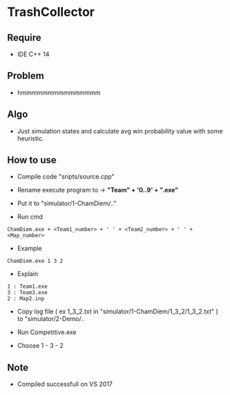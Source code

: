 # TrashCollector

## Require 
  * IDE C++ 14
## Problem 
  * hmmmmmmmmmmmmmmm
## Algo 
  * Just simulation states and calculate avg win probability value with some heuristic.
## How to use 
  * Compile code "sripts/source.cpp" 
  
  * Rename execute program to  -> **"Team" + '0..9' + ".exe"**   
  
  * Put it to "simulator/1-ChamDiem/.."
  
  * Run cmd
  ```
  ChamDiem.exe + <Team1_number> + ' ' + <Team2_number> + ' ' + <Map_number> 
  ```
  * Example 
  ```
  ChamDiem.exe 1 3 2  
  ```
  * Explain 
  ```
  1 : Team1.exe
  3 : Team3.exe 
  2 : Map2.inp
  ```
  * Copy log file ( ex 1_3_2.txt in "simulator/1-ChamDiem/1_3_2/1_3_2.txt" ) to "simulator/2-Demo/.. 
  
  * Run Competitive.exe 
  
  * Choose 1 - 3 - 2 
  
## Note 
  * Compiled successfull on VS 2017 
  
